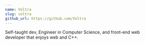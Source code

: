 ```yaml
---
name: Voltra
slug: voltra
github_url: https://github.com/Voltra
---
```


Self-taught dev, Engineer in Computer Science, and front-end web developer that enjoys web and C++.